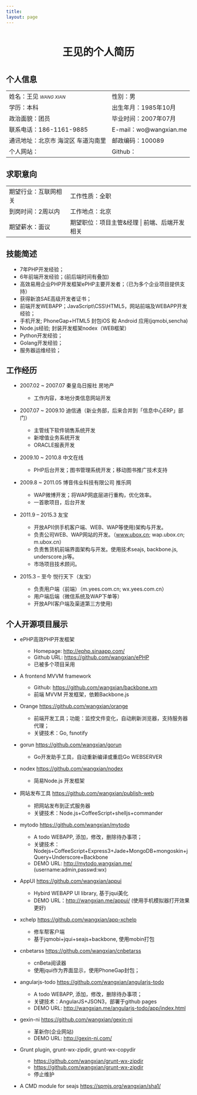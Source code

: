 ```yaml
---
title:
layout: page
---
```


<style>
td em { font-size: 12px;}
.spt { clear: both; height: 10px; }
ul > li { margin-left: 1em; }
</style>
<h1 style="margin:50px 0 40px 0;font-size:28px; text-align:center;">王见的个人简历</h1>

## 个人信息

<table width="100%">
  <tr>
    <td>姓名：王见 <em>WANG XIAN</em></td>
    <td>性别：男</td>
  </tr>
  <tr>
  	<td>学历：本科</td>
    <td>出生年月：1985年10月</td>
  </tr>
  <tr>
    <td>政治面貌：团员</td>
    <td>毕业时间：2007年07月</td>
  </tr>
  <tr>
    <td>联系电话：186-1161-9885</td>
    <td>E-mail：wo@wangxian.me</td>
  </tr>
  <tr>
    <td>通讯地址：北京市 海淀区 车道沟南里</td>
    <td>邮政编码：100089</td>
  </tr>
  <tr>
    <td>个人网站：<http://wangxian.me></td>
    <td>Github：<http://github.com/wangxian></td>
  </tr>
</table>

## 求职意向
<table width="100%">
  <tr>
    <td>期望行业：互联网相关</td>
    <td>工作性质：全职</td>
  </tr>
  <tr>
    <td>到岗时间：2周以内</td>
    <td>工作地点：北京</td>
  </tr>
  <tr>
    <td>期望薪水：面议 </td>
    <td>期望职位：项目主管&amp;经理 | 前端、后端开发相关</td>
  </tr>
</table>


## 技能简述

- 7年PHP开发经验；
- 6年前端开发经验；(前后端时间有叠加)
- 高效易用企业PHP开发框架ePHP主要开发者；（已为多个企业项目提供支持）
- 获得新浪SAE高级开发者证书；
- 前端开发WEBAPP；JavaScript\CSS\HTML5，网站前端及WEBAPP开发经验；
- 手机开发; PhoneGap+HTML5 封包iOS 和 Android 应用(jqmobi,sencha)
- Node.js经验; 封装开发框架nodex（WEB框架）
- Python开发经验；
- Golang开发经验；
- 服务器运维经验；

## 工作经历

+ 2007.02 ~ 2007.07 秦皇岛日报社 房地产
  - 工作内容，本地分类信息网站开发

+ 2007.07 ~ 2009.10 迪信通（新业务部，后来合并到「信息中心ERP」部门）
  - 主管线下软件销售系统开发
  - 新增值业务系统开发
  - ORACLE报表开发

+ 2009.10 ~ 2010.8 中文在线
  - PHP后台开发；图书管理系统开发；移动图书推广技术支持

+ 2009.8 ~ 2011.05 博音伟业科技有限公司 推乐网
  - WAP微博开发；将WAP网底层进行重构，优化效率。
  - 一首歌项目，后台开发

+ 2011.9 – 2015.3 友宝
  - 开放API(供手机客户端、WEB、WAP等使用)架构与开发。
  - 负责公司WEB、WAP网站的开发。（www.ubox.cn; wap.ubox.cn; m.ubox.cn）
  - 负责售货机前端界面架构与开发。使用技术seajs, backbone.js, underscore.js等。
  - 市场项目技术顾问。

+ 2015.3 – 至今 悦行天下（友宝）
  - 负责用户端（前端）（m.yees.com.cn; wx.yees.com.cn）
  - 用户端后端（微信系统及WAP下单等）
  - 开放API(客户端及渠道第三方使用)

## 个人开源项目展示

+ ePHP高效PHP开发框架
  - Homepage: <http://ephp.sinaapp.com/>
  - Github URL: <https://github.com/wangxian/ePHP>
  - 已被多个项目采用

+ A frontend MVVM framework
  - Github: <https://github.com/wangxian/backbone.vm>
  - 前端 MVVM 开发框架，依赖Backbone.js

+ Orange <https://github.com/wangxian/orange>
  - 前端开发工具；功能：监控文件变化，自动刷新浏览器，支持服务器代理；
  - 关键技术：Go, fsnotify

+ gorun <https://github.com/wangxian/gorun>
  - Go开发助手工具，自动重新编译或重启Go WEBSERVER

+ nodex <https://github.com/wangxian/nodex>
  - 简易Node.js 开发框架

+ 网站发布工具 <https://github.com/wangxian/publish-web>
  - 把网站发布到正式服务器
  - 关键技术：Node.js+CoffeeScript+shelljs+commander

+ mytodo <https://github.com/wangxian/mytodo>
  - A todo WEBAPP, 添加，修改，删除待办事项；
  - 关键技术：Nodejs+CoffeeScript+Express3+Jade+MongoDB+mongoskin+jQuery+Underscore+Backbone
  - DEMO URL: <http://mytodo.wangxian.me/> (username:admin,passwd:wx)

+ AppUI <https://github.com/wangxian/appui>
  - Hybird WEBAPP UI library, 基于jqui美化
  - DEMO URL：<http://wangxian.me/appui/> (使用手机模拟器打开效果更好)

+ xchelp <https://github.com/wangxian/app-xchelp>
  - 修车帮客户端
  - 基于jqmobi+jqui+seajs+backbone, 使用mobin打包

+ cnbetarss <https://github.com/wangxian/cnbetarss>
  - cnBeta阅读器
  - 使用jqui作为界面显示，使用PhoneGap封包；

+ angularjs-todo <https://github.com/wangxian/angularjs-todo>
  - A todo WEBAPP, 添加，修改，删除待办事项；
  - 关键技术：AngularJS+JSON3，部署于github pages
  - DEMO URL: <http://wangxian.me/angularjs-todo/app/index.html>

+ gexin-ni <https://github.com/wangxian/gexin-ni>
  - 革新你(企业网站)
  - DEMO URL: <http://gexin-ni.com/>

+ Grunt plugin, grunt-wx-zipdir, grunt-wx-copydir
  - <https://github.com/wangxian/grunt-wx-zipdir>
  - <https://github.com/wangxian/grunt-wx-zipdir>
  - 停止维护

+ A CMD module for seajs <https://spmjs.org/wangxian/sha1/>





